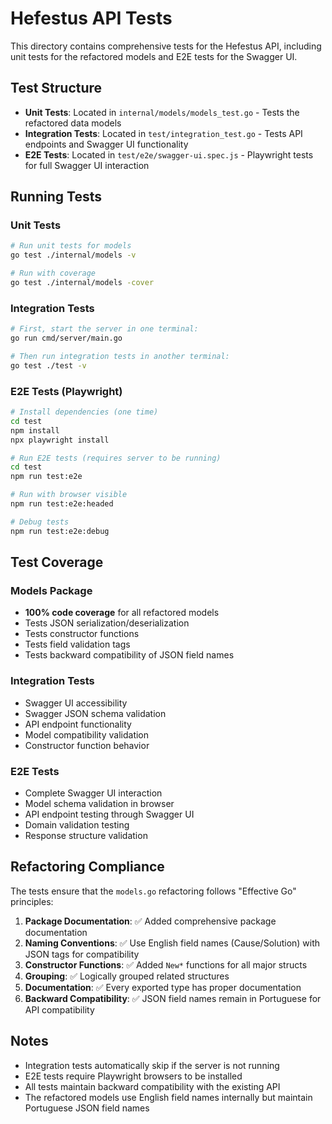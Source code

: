 # Hefestus API Tests

This directory contains comprehensive tests for the Hefestus API, including unit tests for the refactored models and E2E tests for the Swagger UI.

## Test Structure

- **Unit Tests**: Located in `internal/models/models_test.go` - Tests the refactored data models
- **Integration Tests**: Located in `test/integration_test.go` - Tests API endpoints and Swagger UI functionality
- **E2E Tests**: Located in `test/e2e/swagger-ui.spec.js` - Playwright tests for full Swagger UI interaction

## Running Tests

### Unit Tests
```bash
# Run unit tests for models
go test ./internal/models -v

# Run with coverage
go test ./internal/models -cover
```

### Integration Tests
```bash
# First, start the server in one terminal:
go run cmd/server/main.go

# Then run integration tests in another terminal:
go test ./test -v
```

### E2E Tests (Playwright)
```bash
# Install dependencies (one time)
cd test
npm install
npx playwright install

# Run E2E tests (requires server to be running)
cd test
npm run test:e2e

# Run with browser visible
npm run test:e2e:headed

# Debug tests
npm run test:e2e:debug
```

## Test Coverage

### Models Package
- **100% code coverage** for all refactored models
- Tests JSON serialization/deserialization
- Tests constructor functions
- Tests field validation tags
- Tests backward compatibility of JSON field names

### Integration Tests
- Swagger UI accessibility
- Swagger JSON schema validation
- API endpoint functionality
- Model compatibility validation
- Constructor function behavior

### E2E Tests
- Complete Swagger UI interaction
- Model schema validation in browser
- API endpoint testing through Swagger UI
- Domain validation testing
- Response structure validation

## Refactoring Compliance

The tests ensure that the `models.go` refactoring follows "Effective Go" principles:

1. **Package Documentation**: ✅ Added comprehensive package documentation
2. **Naming Conventions**: ✅ Use English field names (Cause/Solution) with JSON tags for compatibility
3. **Constructor Functions**: ✅ Added `New*` functions for all major structs
4. **Grouping**: ✅ Logically grouped related structures
5. **Documentation**: ✅ Every exported type has proper documentation
6. **Backward Compatibility**: ✅ JSON field names remain in Portuguese for API compatibility

## Notes

- Integration tests automatically skip if the server is not running
- E2E tests require Playwright browsers to be installed
- All tests maintain backward compatibility with the existing API
- The refactored models use English field names internally but maintain Portuguese JSON field names